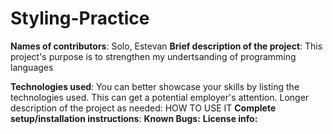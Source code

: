 # Styling-Practice
**Names of contributors**: Solo, Estevan
**Brief description of the project**: This project's purpose is to strengthen my undertsanding of programming languages

**Technologies used**: You can better showcase your skills by listing the technologies used. This can get a potential employer's attention.
Longer description of the project as needed: HOW TO USE IT
**Complete setup/installation instructions**: 
**Known Bugs:**
**License info:**
